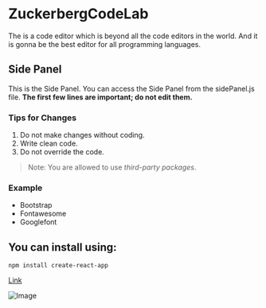 # ZuckerbergCodeLab
The is a code editor which is beyond all the code editors in the world. And it is gonna be the best editor for all programming languages.  

## Side Panel
This is the Side Panel. You can access the Side Panel from the sidePanel.js file. **The first few lines are important; do not edit them.**

### Tips for Changes
1. Do not make changes without coding.
2. Write clean code.
3. Do not override the code.

> Note: You are allowed to use *third-party packages*.

### Example
- Bootstrap
- Fontawesome
- Googlefont

## You can install using:
`npm install create-react-app`

[Link](https://github.com/fishbraised/copyZuckerbergCodeLab/edit/main/README.md)

![Image](https://res.cloudinary.com/dkoqbt4pc/image/upload/v1689508844/Food%20Munch%20Website/Thanking%20Customers.png)
